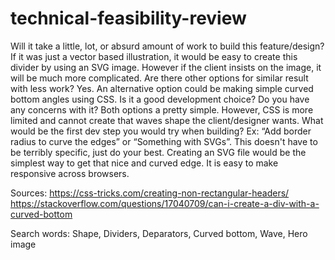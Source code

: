 # technical-feasibility-review
Will it take a little, lot, or absurd amount of work to build this feature/design? 
If it was just a vector based illustration, it would be easy to create this divider by using an SVG image. However if the client insists on the image, it will be much more complicated.
Are there other options for similar result with less work?
Yes. An alternative option could be making simple curved bottom angles using CSS.
Is it a good development choice? Do you have any concerns with it?
Both options a pretty simple. However, CSS is more limited and cannot create that waves shape the client/designer wants.
What would be the first dev step you would try when building? Ex: “Add border radius to curve the edges” or “Something with SVGs”. This doesn't have to be terribly specific, just do your best. 
Creating an SVG file would be the simplest way to get that nice and curved edge. It is easy to make responsive across browsers.

Sources:
https://css-tricks.com/creating-non-rectangular-headers/
https://stackoverflow.com/questions/17040709/can-i-create-a-div-with-a-curved-bottom

Search words:
Shape, Dividers, Deparators, Curved bottom, Wave, Hero image
